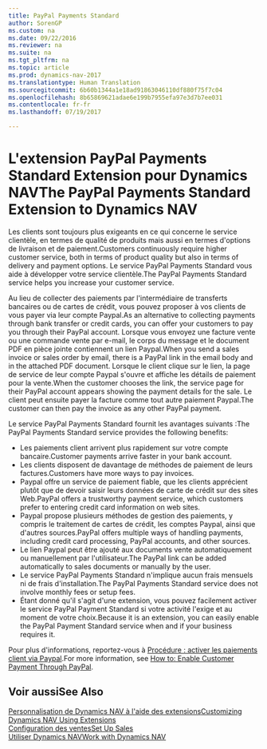 ```yaml
---
title: PayPal Payments Standard
author: SorenGP
ms.custom: na
ms.date: 09/22/2016
ms.reviewer: na
ms.suite: na
ms.tgt_pltfrm: na
ms.topic: article
ms.prod: dynamics-nav-2017
ms.translationtype: Human Translation
ms.sourcegitcommit: 6b60b1344a1e18ad91863046110df880f75f7c04
ms.openlocfilehash: 8b65869621adae6e199b7955efa97e3d7b7ee031
ms.contentlocale: fr-fr
ms.lasthandoff: 07/19/2017

---
```


# <a name="the-paypal-payments-standard-extension-to-dynamics-nav"></a><span data-ttu-id="dfdfd-102">L'extension PayPal Payments Standard Extension pour Dynamics NAV</span><span class="sxs-lookup"><span data-stu-id="dfdfd-102">The PayPal Payments Standard Extension to Dynamics NAV</span></span>
<span data-ttu-id="dfdfd-103">Les clients sont toujours plus exigeants en ce qui concerne le service clientèle, en termes de qualité de produits mais aussi en termes d'options de livraison et de paiement.</span><span class="sxs-lookup"><span data-stu-id="dfdfd-103">Customers continuously require higher customer service, both in terms of product quality but also in terms of delivery and payment options.</span></span> <span data-ttu-id="dfdfd-104">Le service PayPal Payments Standard vous aide à développer votre service clientèle.</span><span class="sxs-lookup"><span data-stu-id="dfdfd-104">The PayPal Payments Standard service helps you increase your customer service.</span></span>

<span data-ttu-id="dfdfd-105">Au lieu de collecter des paiements par l'intermédiaire de transferts bancaires ou de cartes de crédit, vous pouvez proposer à vos clients de vous payer via leur compte Paypal.</span><span class="sxs-lookup"><span data-stu-id="dfdfd-105">As an alternative to collecting payments through bank transfer or credit cards, you can offer your customers to pay you through their PayPal account.</span></span> <span data-ttu-id="dfdfd-106">Lorsque vous envoyez une facture vente ou une commande vente par e-mail, le corps du message et le document PDF en pièce jointe contiennent un lien Paypal.</span><span class="sxs-lookup"><span data-stu-id="dfdfd-106">When you send a sales invoice or sales order by email, there is a PayPal link in the email body and in the attached PDF document.</span></span> <span data-ttu-id="dfdfd-107">Lorsque le client clique sur le lien, la page de service de leur compte Paypal s'ouvre et affiche les détails de paiement pour la vente.</span><span class="sxs-lookup"><span data-stu-id="dfdfd-107">When the customer chooses the link, the service page for their PayPal account appears showing the payment details for the sale.</span></span> <span data-ttu-id="dfdfd-108">Le client peut ensuite payer la facture comme tout autre paiement Paypal.</span><span class="sxs-lookup"><span data-stu-id="dfdfd-108">The customer can then pay the invoice as any other PayPal payment.</span></span>

<span data-ttu-id="dfdfd-109">Le service PayPal Payments Standard fournit les avantages suivants :</span><span class="sxs-lookup"><span data-stu-id="dfdfd-109">The PayPal Payments Standard service provides the following benefits:</span></span>

- <span data-ttu-id="dfdfd-110">Les paiements client arrivent plus rapidement sur votre compte bancaire.</span><span class="sxs-lookup"><span data-stu-id="dfdfd-110">Customer payments arrive faster in your bank account.</span></span>
- <span data-ttu-id="dfdfd-111">Les clients disposent de davantage de méthodes de paiement de leurs factures.</span><span class="sxs-lookup"><span data-stu-id="dfdfd-111">Customers have more ways to pay invoices.</span></span>
- <span data-ttu-id="dfdfd-112">Paypal offre un service de paiement fiable, que les clients apprécient plutôt que de devoir saisir leurs données de carte de crédit sur des sites Web.</span><span class="sxs-lookup"><span data-stu-id="dfdfd-112">PayPal offers a trustworthy payment service, which customers prefer to entering credit card information on web sites.</span></span>
- <span data-ttu-id="dfdfd-113">Paypal propose plusieurs méthodes de gestion des paiements, y compris le traitement de cartes de crédit, les comptes Paypal, ainsi que d'autres sources.</span><span class="sxs-lookup"><span data-stu-id="dfdfd-113">PayPal offers multiple ways of handling payments, including credit card processing, PayPal accounts, and other sources.</span></span>
- <span data-ttu-id="dfdfd-114">Le lien Paypal peut être ajouté aux documents vente automatiquement ou manuellement par l'utilisateur.</span><span class="sxs-lookup"><span data-stu-id="dfdfd-114">The PayPal link can be added automatically to sales documents or manually by the user.</span></span>
- <span data-ttu-id="dfdfd-115">Le service PayPal Payments Standard n'implique aucun frais mensuels ni de frais d'installation.</span><span class="sxs-lookup"><span data-stu-id="dfdfd-115">The PayPal Payments Standard service does not involve monthly fees or setup fees.</span></span>
- <span data-ttu-id="dfdfd-116">Étant donné qu'il s'agit d'une extension, vous pouvez facilement activer le service PayPal Payment Standard si votre activité l'exige et au moment de votre choix.</span><span class="sxs-lookup"><span data-stu-id="dfdfd-116">Because it is an extension, you can easily enable the PayPal Payment Standard service when and if your business requires it.</span></span>  

<span data-ttu-id="dfdfd-117">Pour plus d'informations, reportez-vous à [Procédure : activer les paiements client via Paypal](sales-how-enable-customer-payments-paypal.md).</span><span class="sxs-lookup"><span data-stu-id="dfdfd-117">For more information, see [How to: Enable Customer Payment Through PayPal](sales-how-enable-customer-payments-paypal.md).</span></span>

## <a name="see-also"></a><span data-ttu-id="dfdfd-118">Voir aussi</span><span class="sxs-lookup"><span data-stu-id="dfdfd-118">See Also</span></span>  
[<span data-ttu-id="dfdfd-119">Personnalisation de Dynamics NAV à l'aide des extensions</span><span class="sxs-lookup"><span data-stu-id="dfdfd-119">Customizing Dynamics NAV Using Extensions</span></span>](ui-extensions.md)  
[<span data-ttu-id="dfdfd-120">Configuration des ventes</span><span class="sxs-lookup"><span data-stu-id="dfdfd-120">Set Up Sales</span></span>](sales-setup-sales.md)  
[<span data-ttu-id="dfdfd-121">Utiliser Dynamics NAV</span><span class="sxs-lookup"><span data-stu-id="dfdfd-121">Work with Dynamics NAV</span></span>](ui-work-product.md)

